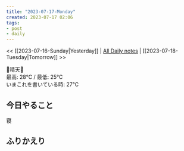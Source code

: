 ```yaml
---
title: "2023-07-17-Monday"
created: 2023-07-17 02:06
tags:
- post
- daily
---
```


<< [[2023-07-16-Sunday|Yesterday]] | [All Daily notes](/tags/daily) | [[2023-07-18-Tuesday|Tomorrow]] >>

🔆晴天🔆  
最高: 28℃ / 最低: 25℃  
いまこれを書いている時: 27℃

## 今日やること

寝

## ふりかえり